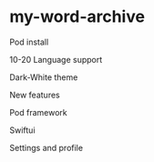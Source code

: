 # my-word-archive

Pod install


10-20 Language support

Dark-White theme

New features

Pod framework

Swiftui

Settings and profile
